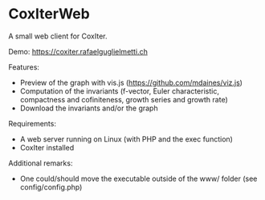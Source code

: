 # CoxIterWeb
A small web client for CoxIter.

Demo: https://coxiter.rafaelguglielmetti.ch

Features:
* Preview of the graph with vis.js (https://github.com/mdaines/viz.js)
* Computation of the invariants (f-vector, Euler characteristic, compactness and cofiniteness, growth series and growth rate)
* Download the invariants and/or the graph

Requirements:
* A web server running on Linux (with PHP and the exec function)
* CoxIter installed

Additional remarks:
* One could/should move the executable outside of the www/ folder (see config/config.php)
